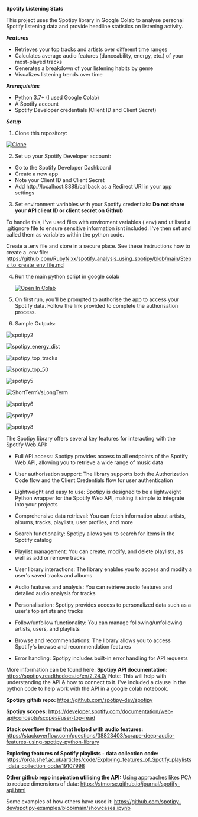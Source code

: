 <b>Spotify Listening Stats</b>

This project uses the Spotipy library in Google Colab to analyse personal Spotify listening data and provide headline statistics on listening activity.

<b><i>Features</i></b>

*   Retrieves your top tracks and artists over different time ranges
*   Calculates average audio features (danceability, energy, etc.) of your most-played tracks
*   Generates a breakdown of your listening habits by genre
*   Visualizes listening trends over time

<b><i>Prerequisites</i></b>

*   Python 3.7+ (I used Google Colab)
*   A Spotify account
*   Spotify Developer credentials (Client ID and Client Secret)

<b><i>Setup</i></b>

1. Clone this repository:

[![Clone](https://img.shields.io/badge/Clone-Repository-blue?style=for-the-badge&logo=github)](https://github.com/RubyNixx/spotify_analysis_using_spotipy.git)

2. Set up your Spotify Developer account:

*    Go to the Spotify Developer Dashboard
*   Create a new app
*   Note your Client ID and Client Secret
*   Add http://localhost:8888/callback as a Redirect URI in your app settings

3. Set environment variables with your Spotify credentials:
<b>Do not share your API client ID or client secret on Github</b>

To handle this, i've used files with enviroment variables (.env) and utilised a .gitignore file to ensure sensitive information isnt included. I've then set and called them as variables within the python code.

Create a .env file and store in a secure place. See these instructions how to create a .env file:
https://github.com/RubyNixx/spotify_analysis_using_spotipy/blob/main/Steps_to_create_env_file.md

4. Run the main python script in google colab

   [![Open In Colab](https://colab.research.google.com/assets/colab-badge.svg)](https://colab.research.google.com/github/RubyNixx/spotify_analysis_using_spotipy/blob/main/spotipy.ipynb)


6. On first run, you'll be prompted to authorise the app to access your Spotify data. Follow the link provided to complete the authorisation process.

7. Sample Outputs:

![spotipy2](https://github.com/user-attachments/assets/8346eab9-e412-4d0e-b6ce-4965b254605a)

![spotipy_energy_dist](https://github.com/user-attachments/assets/33499f9f-a689-46ee-bd57-16c4ecf3b629)

![spotipy_top_tracks](https://github.com/user-attachments/assets/a9640325-4d20-43e8-88c3-2862055d246c)

![spotipy_top_50](https://github.com/user-attachments/assets/858d3781-8bef-4655-b4a3-71cf51450308)

![spotipy5](https://github.com/user-attachments/assets/504ff13e-4b02-4827-9078-faa1331af390)

![ShortTermVsLongTerm](https://github.com/user-attachments/assets/d62abd60-93f1-4aea-b6cf-7176c194130e)

![spotipy6](https://github.com/user-attachments/assets/9513dd0c-a987-4cfa-a9e2-747ab8d021db)

![spotipy7](https://github.com/user-attachments/assets/6c5ee392-a052-4cf9-8a52-970098058696)

![spotipy8](https://github.com/user-attachments/assets/623cd09a-9315-47f1-953a-e3d56d06ac32)

The Spotipy library offers several key features for interacting with the Spotify Web API:

*    Full API access: Spotipy provides access to all endpoints of the Spotify Web API, allowing you to retrieve a wide range of music data

*    User authorisation support: The library supports both the Authorization Code flow and the Client Credentials flow for user authentication

*    Lightweight and easy to use: Spotipy is designed to be a lightweight Python wrapper for the Spotify Web API, making it simple to integrate into your projects

*    Comprehensive data retrieval: You can fetch information about artists, albums, tracks, playlists, user profiles, and more

*    Search functionality: Spotipy allows you to search for items in the Spotify catalog

*    Playlist management: You can create, modify, and delete playlists, as well as add or remove tracks

*    User library interactions: The library enables you to access and modify a user's saved tracks and albums

*    Audio features and analysis: You can retrieve audio features and detailed audio analysis for tracks

*    Personalisation: Spotipy provides access to personalized data such as a user's top artists and tracks

*    Follow/unfollow functionality: You can manage following/unfollowing artists, users, and playlists

*    Browse and recommendations: The library allows you to access Spotify's browse and recommendation features

*    Error handling: Spotipy includes built-in error handling for API requests

More information can be found here: 
<b>Spotipy API documentation:</b>
https://spotipy.readthedocs.io/en/2.24.0/
  Note: This will help with understanding the API & how to connect to it. I've included a clause in the python code to help work with the API in a google colab notebook.

<b>Spotipy githib repo:</b>
https://github.com/spotipy-dev/spotipy

<b>Spotipy scopes:</b>
https://developer.spotify.com/documentation/web-api/concepts/scopes#user-top-read

<b>Stack overflow thread that helped with audio features:</b>
https://stackoverflow.com/questions/38823403/scrape-deep-audio-features-using-spotipy-python-library

<b>Exploring features of Spotify playlists - data collection code:</b>
https://orda.shef.ac.uk/articles/code/Exploring_features_of_Spotify_playlists_data_collection_code/19107998

<b>Other github repo inspiration utilising the API:</b>
Using approaches likes PCA to reduce dimensions of data:
https://stmorse.github.io/journal/spotify-api.html

Some examples of how others have used it:
https://github.com/spotipy-dev/spotipy-examples/blob/main/showcases.ipynb
